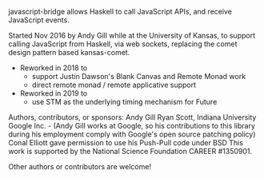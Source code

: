 javascript-bridge allows Haskell to call JavaScript APIs, and
receive JavaScript events. 

Started Nov 2016 by Andy Gill while at the University of Kansas,
to support calling JavaScript from Haskell, via web sockets,
replacing the comet design pattern based kansas-comet.

 - Reworked in 2018 to
    - support Justin Dawson's Blank Canvas and Remote Monad work
    - direct remote monad / remote applicative support
 - Reworked in 2019 to
    - use STM as the underlying timing mechanism for Future
 
Authors, contributors, or sponsors:
  Andy Gill
  Ryan Scott, Indiana University
  Google Inc.
    - (Andy Gill works at Google, so his contributions to this library during
       his employment comply with Google's open source patching policy)
  Conal Elliott gave permission to use his Push-Pull code under BSD
  This work is supported by the National Science Foundation CAREER #1350901.

Other authors or contributors are welcome!
